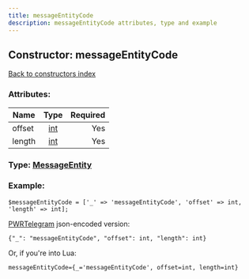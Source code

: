 ```yaml
---
title: messageEntityCode
description: messageEntityCode attributes, type and example
---
```

## Constructor: messageEntityCode  
[Back to constructors index](index.md)



### Attributes:

| Name     |    Type       | Required |
|----------|:-------------:|---------:|
|offset|[int](../types/int.md) | Yes|
|length|[int](../types/int.md) | Yes|



### Type: [MessageEntity](../types/MessageEntity.md)


### Example:

```
$messageEntityCode = ['_' => 'messageEntityCode', 'offset' => int, 'length' => int];
```  

[PWRTelegram](https://pwrtelegram.xyz) json-encoded version:

```
{"_": "messageEntityCode", "offset": int, "length": int}
```


Or, if you're into Lua:  


```
messageEntityCode={_='messageEntityCode', offset=int, length=int}

```



